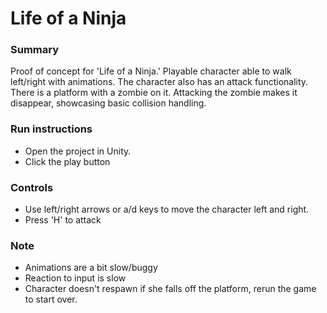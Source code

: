 # Life of a Ninja
### Summary
Proof of concept for 'Life of a Ninja.' Playable character able to walk left/right with animations. The character also has an attack functionality. There is a platform with a zombie on it. Attacking the zombie makes it disappear, showcasing basic collision handling.

### Run instructions
* Open the project in Unity.
* Click the play button

### Controls
* Use left/right arrows or a/d keys to move the character left and right.
* Press 'H' to attack

### Note
* Animations are a bit slow/buggy
* Reaction to input is slow
* Character doesn't respawn if she falls off the platform, rerun the game to start over.
